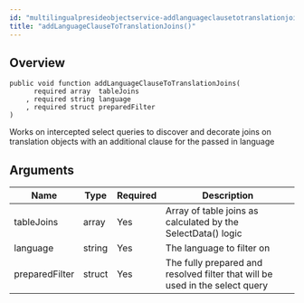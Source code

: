 ```yaml
---
id: "multilingualpresideobjectservice-addlanguageclausetotranslationjoins"
title: "addLanguageClauseToTranslationJoins()"
---
```



## Overview




```luceescript
public void function addLanguageClauseToTranslationJoins(
      required array  tableJoins    
    , required string language      
    , required struct preparedFilter
)
```

Works on intercepted select queries to discover and decorate
joins on translation objects with an additional clause for the
passed in language

## Arguments


<div class="table-responsive"><table class="table"><thead><tr><th>Name</th><th>Type</th><th>Required</th><th>Description</th></tr></thead><tbody><tr><td>tableJoins</td><td>array</td><td>Yes</td><td>Array of table joins as calculated by the SelectData() logic</td></tr><tr><td>language</td><td>string</td><td>Yes</td><td>The language to filter on</td></tr><tr><td>preparedFilter</td><td>struct</td><td>Yes</td><td>The fully prepared and resolved filter that will be used in the select query</td></tr></tbody></table></div>